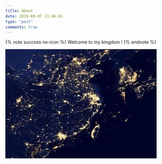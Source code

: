```yaml
---
title: About
date: 2019-09-07 21:46:41
type: "post"
comments: true
---
```

{% note success no-icon %} Welcome to my kingdom ! {% endnote %}

![夜景](/images/china.jpg)